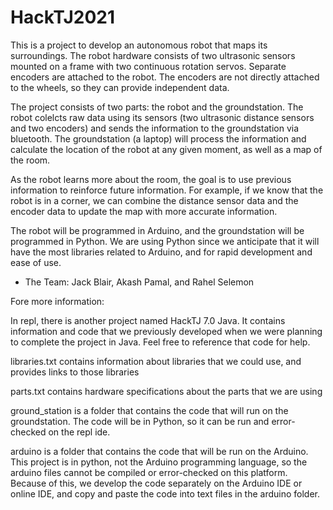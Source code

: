 # HackTJ2021
This is a project to develop an autonomous robot that maps its surroundings. The robot hardware consists of two ultrasonic sensors mounted on a frame with two continuous rotation servos. Separate encoders are attached to the robot. The encoders are not directly attached to the wheels, so they can provide independent data.

The project consists of two parts: the robot and the groundstation. The robot colelcts raw data using its sensors (two ultrasonic distance sensors and two encoders) and sends the information to the groundstation via bluetooth. The groundstation (a laptop) will process the information and calculate the location of the robot at any given moment, as well as a map of the room.

As the robot learns more about the room, the goal is to use previous information to reinforce future information. For example, if we know that the robot is in a corner, we can combine the distance sensor data and the encoder data to update the map with more accurate information.

The robot will be programmed in Arduino, and the groundstation will be programmed in Python. We are using Python since we anticipate that it will have the most libraries related to Arduino, and for rapid development and ease of use.

 - The Team: Jack Blair, Akash Pamal, and Rahel Selemon

Fore more information:

In repl, there is another project named HackTJ 7.0 Java. It contains information and code that we previously developed when we were planning to complete the project in Java. Feel free to reference that code for help.

libraries.txt contains information about libraries that we could use, and provides links to those libraries

parts.txt contains hardware specifications about the parts that we are using

ground_station is a folder that contains the code that will run on the groundstation. The code will be in Python, so it can be run and error-checked on the repl ide.

arduino is a folder that contains the code that will be run on the Arduino. This project is in python, not the Arduino programming language, so the arduino files cannot be compiled or error-checked on this platform. Because of this, we develop the code separately on the Arduino IDE or online IDE, and copy and paste the code into text files in the arduino folder.